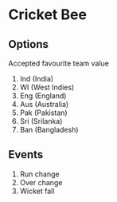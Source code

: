 # Cricket Bee

## Options

Accepted favourite team value

1. Ind (India)
2. WI (West Indies)
3. Eng (England)
4. Aus (Australia)
5. Pak (Pakistan)
6. Sri (Srilanka)
7. Ban (Bangladesh)

## Events

1. Run change
2. Over change
3. Wicket fall
